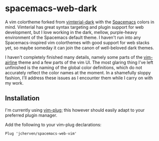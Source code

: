 # spacemacs-web-dark

A vim colortheme forked from [vimterial-dark](https://github.com/larsbs/vimterial-dark) with the [Spacemacs](http://spacemacs.org) colors in mind. Vimterial has great syntax targeting and plugin support for web development, but I love working in the dark, mellow, purple-heavy environment of the Spacemacs default theme. I haven't run into any Spacemacs-inspired vim colorthemes with good support for web stacks yet, so maybe someday it can join the canon of well-beloved dark themes.

I haven't completely finished many details, namely some parts of the [vim-airline](https://github.com/vim-airline/vim-airline) theme and a few parts of the vim UI. The most glaring thing I've left unfinished is the naming of the global color definitions, which do not accurately reflect the color names at the moment. In a shamefully sloppy fashion, I'll address these issues as I encounter them while I carry on with my work.

## Installation
I'm currently using [vim-plug](https://github.com/junegunn/vim-plug); this however should easily adapt to your preferred plugin manager.

Add the following to your vim-plug declarations:
```
Plug 'jcherven/spacemacs-web-vim'
```

